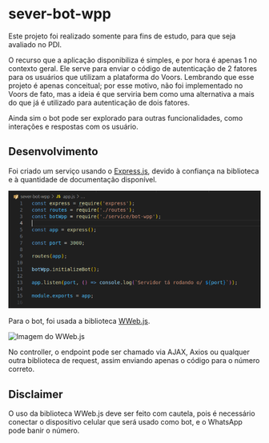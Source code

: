 # sever-bot-wpp

Este projeto foi realizado somente para fins de estudo, para que seja avaliado no PDI.

O recurso que a aplicação disponibiliza é simples, e por hora é apenas 1 no contexto geral. Ele serve para enviar o código de autenticação de 2 fatores para os usuários que utilizam a plataforma do Voors. Lembrando que esse projeto é apenas conceitual; por esse motivo, não foi implementado no Voors de fato, mas a ideia é que serviria bem como uma alternativa a mais do que já é utilizado para autenticação de dois fatores.

Ainda sim o bot pode ser explorado para outras funcionalidades, como interações e respostas com os usuário.

## Desenvolvimento

Foi criado um serviço usando o [Express.js](https://expressjs.com/), devido à confiança na biblioteca e à quantidade de documentação disponível.

![alt text](/doc_img/express.png)

Para o bot, foi usada a biblioteca [WWeb.js](https://wwebjs.dev/).

![Imagem do WWeb.js](#)

No controller, o endpoint pode ser chamado via AJAX, Axios ou qualquer outra biblioteca de request, assim enviando apenas o código para o número correto.

## Disclaimer

O uso da biblioteca WWeb.js deve ser feito com cautela, pois é necessário conectar o dispositivo celular que será usado como bot, e o WhatsApp pode banir o número.
